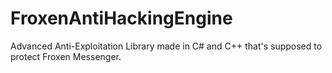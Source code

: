 # FroxenAntiHackingEngine
Advanced Anti-Exploitation Library made in C# and C++ that's supposed to protect Froxen Messenger.

